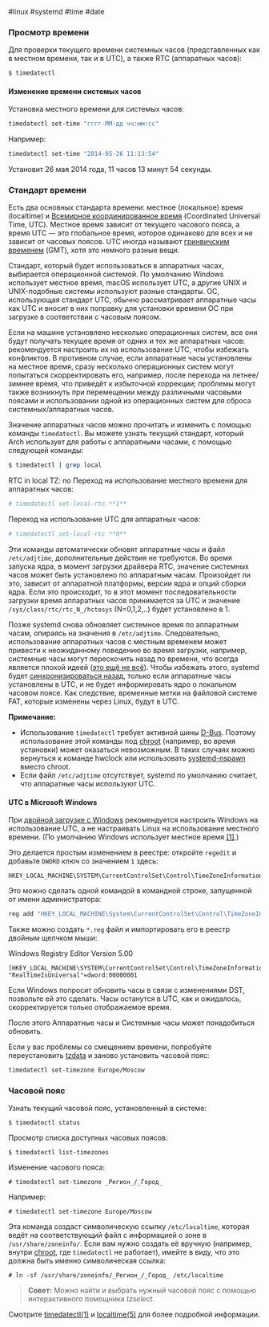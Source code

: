 #linux #systemd #time #date
### Просмотр времени
Для проверки текущего времени системных часов (представленных как в местном времени, так и в UTC), а также RTC (аппаратных часов):
```bash
$ timedatectl
```
#### Изменение времени системых часов
Установка местного времени для системых часов:
```bash
timedatectl set-time "гггг-ММ-дд чч:мм:сс"
```
Например:
```bash
timedatectl set-time "2014-05-26 11:13:54"
```
Установит 26 мая 2014 года, 11 часов 13 минут 54 секунды.
### Стандарт времени
Есть два основных стандарта времени: местное (локальное) время (localtime) и [Всемирное координированное время](https://en.wikipedia.org/wiki/ru:%D0%92%D1%81%D0%B5%D0%BC%D0%B8%D1%80%D0%BD%D0%BE%D0%B5_%D0%BA%D0%BE%D0%BE%D1%80%D0%B4%D0%B8%D0%BD%D0%B8%D1%80%D0%BE%D0%B2%D0%B0%D0%BD%D0%BD%D0%BE%D0%B5_%D0%B2%D1%80%D0%B5%D0%BC%D1%8F "wikipedia:ru:Всемирное координированное время") (Coordinated Universal Time, UTC). Местное время зависит от текущего часового пояса, а время UTC — это глобальное время, которое одинаково для всех и не зависит от часовых поясов. UTC иногда называют [гринвичским временем](https://en.wikipedia.org/wiki/ru:%D0%A1%D1%80%D0%B5%D0%B4%D0%BD%D0%B5%D0%B5_%D0%B2%D1%80%D0%B5%D0%BC%D1%8F_%D0%BF%D0%BE_%D0%93%D1%80%D0%B8%D0%BD%D0%B2%D0%B8%D1%87%D1%83 "wikipedia:ru:Среднее время по Гринвичу") (GMT), хотя это немного разные вещи.

Стандарт, который будет использоваться в аппаратных часах, выбирается операционной системой. По умолчанию Windows использует местное время, macOS использует UTC, а другие UNIX и UNIX-подобные системы используют разные стандарты. ОС, использующая стандарт UTC, обычно рассматривает аппаратные часы как UTC и вносит в них поправку для установки времени ОС при загрузке в соответствии с часовым поясом.

Если на машине установлено несколько операционных систем, все они будут получать текущее время от одних и тех же аппаратных часов: рекомендуется настроить их на использование UTC, чтобы избежать конфликтов. В противном случае, если аппаратные часы установлены на местное время, сразу несколько операционных систем могут попытаться скорректировать его, например, после перехода на летнее/зимнее время, что приведёт к избыточной коррекции; проблемы могут также возникнуть при перемещении между различными часовыми поясами и использовании одной из операционных систем для сброса системных/аппаратных часов.

Значение аппаратных часов можно прочитать и изменить с помощью команды `timedatectl`. Вы можете узнать текущий стандарт, который Arch использует для работы с аппаратными часами, с помощью следующей команды:
```bash
$ timedatectl | grep local
```
RTC in local TZ: no
Переход на использование местного времени для аппаратных часов:
```bash
# timedatectl set-local-rtc **1**
```
Переход на использование UTC для аппаратных часов:
```bash
# timedatectl set-local-rtc **0**
```
Эти команды автоматически обновят аппаратные часы и файл `/etc/adjtime`, дополнительные действия не требуются.
Во время запуска ядра, в момент загрузки драйвера RTC, значение системных часов может быть установлено по аппаратным часам. Произойдет ли это, зависит от аппаратной платформы, версии ядра и опций сборки ядра. Если это происходит, то в этот момент последовательности загрузки время аппаратных часов принимается за UTC и значение `/sys/class/rtc/rtc_N_/hctosys` (N=0,1,2,..) будет установлено в 1.

Позже systemd снова обновляет системное время по аппаратным часам, опираясь на значения в `/etc/adjtime`. Следовательно, использование аппаратных часов с местным временем может привести к неожиданному поведению во время загрузки, например, системные часы могут перескочить назад по времени, что всегда является плохой идеей ([это ещё не всё](https://www.cl.cam.ac.uk/~mgk25/mswish/ut-rtc.html)). Чтобы избежать этого, systemd будет [синхронизироваться назад](https://lists.archlinux.org/archives/list/arch-dev-public@lists.archlinux.org/message/YUGQ47YQVRL6J2BO3D5G7LQM42H6RCCE/), только если аппаратные часы установлены в UTC, и не будет информировать ядро о локальном часовом поясе. Как следствие, временные метки на файловой системе FAT, которые изменены через Linux, будут в UTC.

**Примечание:**
- Использование `timedatectl` требует активной шины [D-Bus](https://wiki.archlinux.org/title/D-Bus_(%D0%A0%D1%83%D1%81%D1%81%D0%BA%D0%B8%D0%B9) "D-Bus (Русский)"). Поэтому использование этой команды под [chroot](https://wiki.archlinux.org/title/Chroot_(%D0%A0%D1%83%D1%81%D1%81%D0%BA%D0%B8%D0%B9) "Chroot (Русский)") (например, во время установки) может оказаться невозможным. В таких случаях можно вернуться к команде hwclock или использовать [systemd-nspawn](https://wiki.archlinux.org/title/Systemd-nspawn_(%D0%A0%D1%83%D1%81%D1%81%D0%BA%D0%B8%D0%B9) "Systemd-nspawn (Русский)") вместо chroot.
- Если файл `/etc/adjtime` отсутствует, systemd по умолчанию считает, что аппаратные часы используют UTC.
#### UTC в Microsoft Windows
При [двойной загрузке с Windows](https://wiki.archlinux.org/title/Dual_boot_with_Windows_(%D0%A0%D1%83%D1%81%D1%81%D0%BA%D0%B8%D0%B9) "Dual boot with Windows (Русский)") рекомендуется настроить Windows на использование UTC, а не настраивать Linux на использование местного времени. (По умолчанию Windows использует местное время [[1]](https://devblogs.microsoft.com/oldnewthing/20040902-00/?p=37983).)

Это делается простым изменением в реестре: откройте `regedit` и добавьте `DWORD` ключ со значением `1` здесь:
```
HKEY_LOCAL_MACHINE\SYSTEM\CurrentControlSet\Control\TimeZoneInformation\RealTimeIsUniversal
```
Это можно сделать одной командой в командной строке, запущенной от имени администратора:
```powershell
reg add "HKEY_LOCAL_MACHINE\System\CurrentControlSet\Control\TimeZoneInformation" /v RealTimeIsUniversal /d 1 /t REG_DWORD /f
```
Также можно создать `*.reg` файл и импортировать его в реестр двойным щелчком мыши:

Windows Registry Editor Version 5.00
```
[HKEY_LOCAL_MACHINE\SYSTEM\CurrentControlSet\Control\TimeZoneInformation]
"RealTimeIsUniversal"=dword:00000001
```
Если Windows попросит обновить часы в связи с изменениями DST, позвольте ей это сделать. Часы останутся в UTC, как и ожидалось, скорректируется только отображаемое время.

После этого Аппаратные часы и Системные часы может понадобиться обновить.

Если у вас проблемы со смещением времени, попробуйте переустановить [tzdata](https://archlinux.org/packages/?name=tzdata) и заново установить часовой пояс:
```bash
timedatectl set-timezone Europe/Moscow
```
### Часовой пояс
Узнать текущий часовой пояс, установленный в системе:
```
$ timedatectl status
```

Просмотр списка доступных часовых поясов:
```
$ timedatectl list-timezones
```
Изменение часового пояса:
```
# timedatectl set-timezone _Регион_/_Город_
```
Например:
```
# timedatectl set-timezone Europe/Moscow
```
Эта команда создаст символическую ссылку `/etc/localtime`, которая ведёт на соответствующий файл с информацией о зоне в `/usr/share/zoneinfo/`. Если вам нужно создать её вручную (например, внутри [chroot](https://wiki.archlinux.org/title/Chroot_(%D0%A0%D1%83%D1%81%D1%81%D0%BA%D0%B8%D0%B9) "Chroot (Русский)"), где `timedatectl` не работает), имейте в виду, что это должна быть именно символическая ссылка:
```
# ln -sf /usr/share/zoneinfo/_Регион_/_Город_ /etc/localtime
```
> **Совет:** Можно найти и выбрать нужный часовой пояс с помощью интерактивного помощника _tzselect_.

Смотрите [timedatectl(1)](https://man.archlinux.org/man/timedatectl.1) и [localtime(5)](https://man.archlinux.org/man/localtime.5) для более подробной информации.